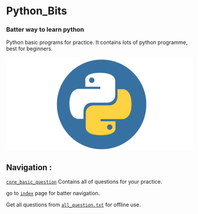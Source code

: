 # Python_Bits

### Batter way to learn python

Python basic programs for practice. It contains lots of python programme, best for beginners.
 
![Python Logo](img/py.png)

## Navigation :

[`core_basic_question`][q1] Contains all of questions for your practice.

go to [`index`][nav1] page for batter navigation.

Get all questions from [`all_question.txt`][q2] for offline use.





[q1]: questions/1_1.md
[q2]: all_questions.txt
[nav1]: index.md